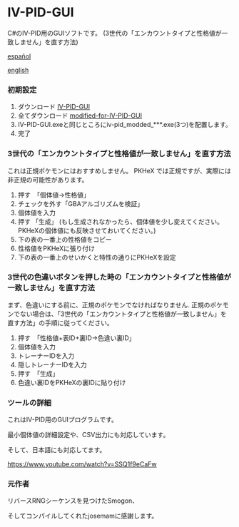 # IV-PID-GUI
C#のIV-PID用のGUIソフトです。 (3世代の「エンカウントタイプと性格値が一致しません」を直す方法)

[español](README-es.md)

[english](README-es.md)
### 初期設定
1. ダウンロード [IV-PID-GUI](https://github.com/knms360/IV-PID-GUI/releases/tag/v1.0.0)
2. 全てダウンロード [modified-for-IV-PID-GUI](https://github.com/knms360/modified-for-IV-PID-GUI/releases/tag/v0.1.1-modified)
3. IV-PID-GUI.exeと同じところにiv-pid_modded_\*\*\*.exe(3つ)を配置します。
4. 完了
### 3世代の「エンカウントタイプと性格値が一致しません」を直す方法
これは正規ポケモンにはおすすめしません。 PKHeX では正規ですが、実際には非正規の可能性があります。
1. 押す　「個体値→性格値」
2. チェックを外す「GBAアルゴリズムを検証」
3. 個体値を入力
4. 押す 「生成」
(もし生成されなかったら、個体値を少し変えてください。PKHeXの個体値にも反映させておいてください。)
5. 下の表の一番上の性格値をコピー
6. 性格値をPKHeXに張り付け
7. 下の表の一番上のせいかくと特性の通りにPKHeXを設定
### 3世代の色違いボタンを押した時の「エンカウントタイプと性格値が一致しません」を直す方法
まず、色違いにする前に、正規のポケモンでなければなりません. 正規のポケモンでない場合は、「3世代の「エンカウントタイプと性格値が一致しません」を直す方法」の手順に従ってください。
1. 押す　「性格値+表ID+裏ID→色違い裏ID」
2. 個体値を入力
3. トレーナーIDを入力
4. 隠しトレーナーIDを入力
5. 押す　「生成」
6. 色違い裏IDをPKHeXの裏IDに貼り付け
### ツールの詳細
これはIV-PID用のGUIプログラムです。

最小個体値の詳細設定や、CSV出力にも対応しています。

そして、日本語にも対応してます。

https://www.youtube.com/watch?v=SSQ1f9eCaFw

### 元作者

リバースRNGシーケンスを見つけたSmogon、

そしてコンパイルしてくれたjosemamに感謝します。
